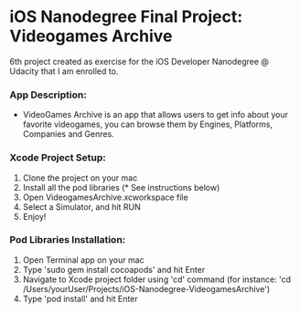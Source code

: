 # iOS Nanodegree Final Project: Videogames Archive
6th project created as exercise for the iOS Developer Nanodegree @ Udacity that I am enrolled to.

### App Description:
* VideoGames Archive is an app that allows users to get info about your favorite videogames, you can browse them by Engines, Platforms, Companies and Genres.

### Xcode Project Setup:
1. Clone the project on your mac
2. Install all the pod libraries (* See instructions below)
3. Open VideogamesArchive.xcworkspace file
4. Select a Simulator, and hit RUN
5. Enjoy!

### Pod Libraries Installation:
1. Open Terminal app on your mac
2. Type 'sudo gem install cocoapods' and hit Enter
3. Navigate to Xcode project folder using 'cd' command (for instance: 'cd /Users/yourUser/Projects/iOS-Nanodegree-VideogamesArchive')
4. Type 'pod install' and hit Enter	